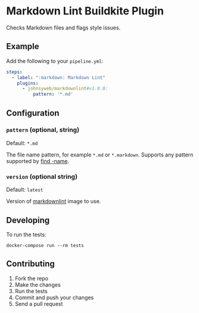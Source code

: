 # Markdown Lint Buildkite Plugin

Checks Markdown files and flags style issues.

## Example

Add the following to your `pipeline.yml`:

```yml
steps:
  - label: ":markdown: Markdown Lint"
    plugins:
      - johnsyweb/markdownlint#v1.0.0:
          pattern: '*.md'
```

## Configuration

### `pattern` (optional, string)

Default: `*.md`

The file name pattern, for example `*.md` or `*.markdown`. Supports any pattern
supported by [find -name](http://man7.org/linux/man-pages/man1/find.1.html).

### `version` (optional string)

Default: `latest`

Version of
[markdownlint](https://hub.docker.com/r/markdownlint/markdownlint/tags) image to
use.

## Developing

To run the tests:

```shell
docker-compose run --rm tests
```

## Contributing

1. Fork the repo
1. Make the changes
1. Run the tests
1. Commit and push your changes
1. Send a pull request
